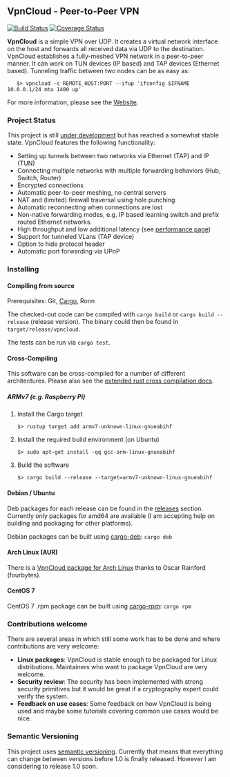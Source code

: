 VpnCloud - Peer-to-Peer VPN
---------------------------

[![Build Status](https://travis-ci.org/dswd/vpncloud.svg?branch=master)](https://travis-ci.org/dswd/vpncloud)
[![Coverage Status](https://coveralls.io/repos/dswd/vpncloud/badge.svg?branch=master&service=github)](https://coveralls.io/github/dswd/vpncloud?branch=master)

**VpnCloud** is a simple VPN over UDP. It creates a virtual network interface on
the host and forwards all received data via UDP to the destination. VpnCloud
establishes a fully-meshed VPN network in a peer-to-peer manner. It can work
on TUN devices (IP based) and TAP devices (Ethernet based). Tunneling traffic
between two nodes can be as easy as:

       $> vpncloud -c REMOTE_HOST:PORT --ifup 'ifconfig $IFNAME 10.0.0.1/24 mtu 1400 up'

For more information, please see the [Website](https://vpncloud.ddswd.de).


### Project Status
This project is still [under development](CHANGELOG.md) but has reached a
somewhat stable state. VpnCloud features the following functionality:

* Setting up tunnels between two networks via Ethernet (TAP) and IP (TUN)
* Connecting multiple networks with multiple forwarding behaviors (Hub, Switch,
  Router)
* Encrypted connections
* Automatic peer-to-peer meshing, no central servers
* NAT and (limited) firewall traversal using hole punching
* Automatic reconnecting when connections are lost
* Non-native forwarding modes, e.g. IP based learning switch and prefix routed
  Ethernet networks.
* High throughput and low additional latency (see [performance page](https://vpncloud.ddswd.de/features/performance))
* Support for tunneled VLans (TAP device)
* Option to hide protocol header
* Automatic port forwarding via UPnP


### Installing

#### Compiling from source
Prerequisites: Git, [Cargo](https://www.rust-lang.org/install.html), Ronn

The checked-out code can be compiled with ``cargo build`` or ``cargo build --release`` (release version). The binary could then be found in `target/release/vpncloud`.

The tests can be run via ``cargo test``.


#### Cross-Compiling
This software can be cross-compiled for a number of different architectures. 
Please also see the [extended rust cross compilation docs](https://github.com/japaric/rust-cross).

##### ARMv7 (e.g. Raspberry Pi)
1. Install the Cargo target

       $> rustup target add armv7-unknown-linux-gnueabihf

2. Install the required build environment (on Ubuntu)

       $> sudo apt-get install -qq gcc-arm-linux-gnueabihf

3. Build the software

       $> cargo build --release --target=armv7-unknown-linux-gnueabihf

#### Debian / Ubuntu
Deb packages for each release can be found in the
[releases](https://github.com/dswd/vpncloud/releases) section. Currently only
packages for amd64 are available (I am accepting help on building and packaging
for other platforms).

Debian packages can be built using [cargo-deb](https://github.com/mmstick/cargo-deb): ``cargo deb``


#### Arch Linux (AUR)
There is a [VpnCloud package for Arch Linux](https://aur.archlinux.org/packages/vpncloud/)
thanks to Oscar Rainford (fourbytes).

#### CentOS 7
CentOS 7 .rpm package can be built using [cargo-rpm](https://github.com/RustRPM/cargo-rpm): ``cargo rpm``

### Contributions welcome
There are several areas in which still some work has to be done and where
contributions are very welcome:

* **Linux packages**: VpnCloud is stable enough to be packaged for Linux
  distributions. Maintainers who want to package VpnCloud are very welcome.
* **Security review**: The security has been implemented with strong security
  primitives but it would be great if a cryptography expert could verify the
  system.
* **Feedback on use cases**: Some feedback on how VpnCloud is being used and
  maybe some tutorials covering common use cases would be nice.


### Semantic Versioning
This project uses [semantic versioning](http://semver.org). Currently that means
that everything can change between versions before 1.0 is finally released.
However I am considering to release 1.0 soon.
